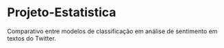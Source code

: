 # Projeto-Estatistica

Comparativo entre modelos de classificação em análise de sentimento em textos do Twitter.
